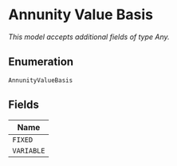 
# Annunity Value Basis

*This model accepts additional fields of type Any.*

## Enumeration

`AnnunityValueBasis`

## Fields

| Name |
|  --- |
| `FIXED` |
| `VARIABLE` |

